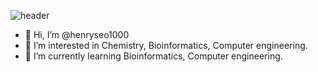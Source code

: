 ![header](https://capsule-render.vercel.app/api?type=wave&color=000000&height=150&section=header&text=Welcome!&fontColor=ffffff&fontSize=70&animation=fadeIn&fontAlignY=55)

- 👋 Hi, I’m @henryseo1000
- 👀 I’m interested in Chemistry, Bioinformatics, Computer engineering.
- 🌱 I’m currently learning Bioinformatics, Computer engineering.

<!---
henryseo1000/henryseo1000 is a ✨ special ✨ repository because its `README.md` (this file) appears on your GitHub profile.
You can click the Preview link to take a look at your changes.
--->
